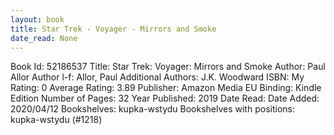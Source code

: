 ```yaml
---
layout: book
title: Star Trek - Voyager - Mirrors and Smoke
date_read: None
---
```


Book Id: 52186537
Title: Star Trek: Voyager: Mirrors and Smoke
Author: Paul Allor
Author l-f: Allor, Paul
Additional Authors: J.K. Woodward
ISBN: 
My Rating: 0
Average Rating: 3.89
Publisher: Amazon Media EU
Binding: Kindle Edition
Number of Pages: 32
Year Published: 2019
Date Read: 
Date Added: 2020/04/12
Bookshelves: kupka-wstydu
Bookshelves with positions: kupka-wstydu (#1218)

